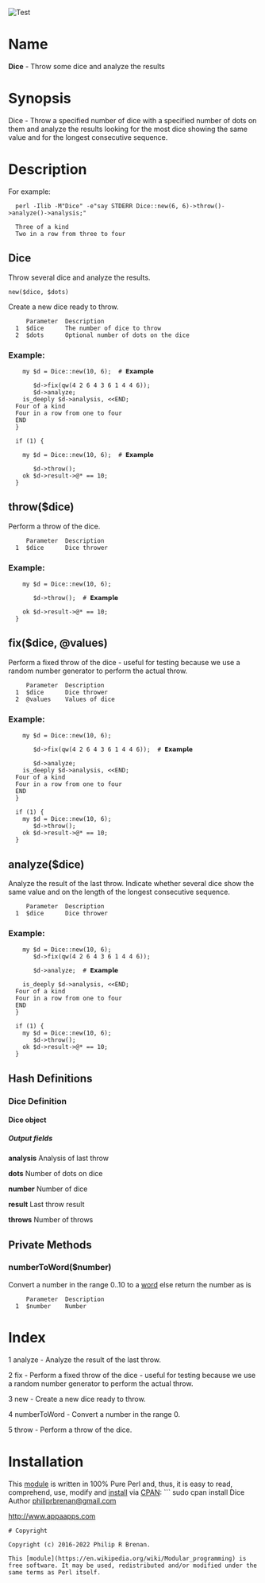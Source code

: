 ![Test](https://github.com/philiprbrenan/Dice/workflows/Test/badge.svg)

# Name

__Dice__ - Throw some dice and analyze the results

# Synopsis

Dice - Throw a specified number of dice with a specified number of dots on them and analyze the results looking for the most dice showing the same value and for the longest consecutive sequence.

# Description

For example:

```
  perl -Ilib -M"Dice" -e"say STDERR Dice::new(6, 6)->throw()->analyze()->analysis;"

  Three of a kind
  Two in a row from three to four
```

## Dice
Throw several dice and analyze the results.

```
new($dice, $dots)
```
Create a new dice ready to throw.

```
     Parameter  Description
  1  $dice      The number of dice to throw
  2  $dots      Optional number of dots on the dice
```

### Example:

```
    my $d = Dice::new(10, 6);  # 𝗘𝘅𝗮𝗺𝗽𝗹𝗲

       $d->fix(qw(4 2 6 4 3 6 1 4 4 6));
       $d->analyze;
    is_deeply $d->analysis, <<END;
  Four of a kind
  Four in a row from one to four
  END
  }

  if (1) {

    my $d = Dice::new(10, 6);  # 𝗘𝘅𝗮𝗺𝗽𝗹𝗲

       $d->throw();
    ok $d->result->@* == 10;
  }
```

## throw($dice)

Perform a throw of the dice.

```
     Parameter  Description
  1  $dice      Dice thrower
```

### Example:

```
    my $d = Dice::new(10, 6);

       $d->throw();  # 𝗘𝘅𝗮𝗺𝗽𝗹𝗲

    ok $d->result->@* == 10;
  }
```

## fix($dice, @values)

Perform a fixed throw of the dice - useful for testing because we use a random number generator to perform the actual throw.

```
     Parameter  Description
  1  $dice      Dice thrower
  2  @values    Values of dice
```

### Example:

```
    my $d = Dice::new(10, 6);

       $d->fix(qw(4 2 6 4 3 6 1 4 4 6));  # 𝗘𝘅𝗮𝗺𝗽𝗹𝗲

       $d->analyze;
    is_deeply $d->analysis, <<END;
  Four of a kind
  Four in a row from one to four
  END
  }

  if (1) {
    my $d = Dice::new(10, 6);
       $d->throw();
    ok $d->result->@* == 10;
  }
```

## analyze($dice)

Analyze the result of the last throw. Indicate whether several dice show the same value and on the length of the longest consecutive sequence.

```
     Parameter  Description
  1  $dice      Dice thrower
```
### Example:

```
    my $d = Dice::new(10, 6);
       $d->fix(qw(4 2 6 4 3 6 1 4 4 6));

       $d->analyze;  # 𝗘𝘅𝗮𝗺𝗽𝗹𝗲

    is_deeply $d->analysis, <<END;
  Four of a kind
  Four in a row from one to four
  END
  }

  if (1) {
    my $d = Dice::new(10, 6);
       $d->throw();
    ok $d->result->@* == 10;
  }
```

## Hash Definitions
### Dice Definition
#### Dice object

##### Output fields
__analysis__
Analysis of last throw

__dots__
Number of dots on dice

__number__
Number of dice

__result__
Last throw result

__throws__
Number of throws

## Private Methods

### numberToWord($number)

Convert a number in the range 0..10 to a [word](https://en.wikipedia.org/wiki/Doc_(computing)) else return the number as is
```
     Parameter  Description
  1  $number    Number
```

# Index
1 analyze - Analyze the result of the last throw.

2 fix - Perform a fixed throw of the dice - useful for testing because we use a random number generator to perform the actual throw.

3 new - Create a new dice ready to throw.

4 numberToWord - Convert a number in the range 0.

5 throw - Perform a throw of the dice.

# Installation
This [module](https://en.wikipedia.org/wiki/Modular_programming) is written in 100% Pure Perl and, thus, it is easy to read, comprehend, use, modify and [install](https://en.wikipedia.org/wiki/Installation_(computer_programs)) via [CPAN](https://metacpan.org/author/PRBRENAN): ```
  sudo cpan install Dice
Author
philiprbrenan@gmail.com

http://www.appaapps.com
```
# Copyright

Copyright (c) 2016-2022 Philip R Brenan.

This [module](https://en.wikipedia.org/wiki/Modular_programming) is free software. It may be used, redistributed and/or modified under the same terms as Perl itself.
